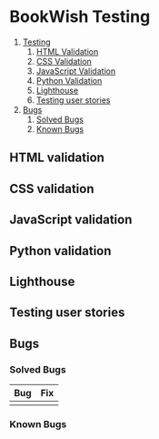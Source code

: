 # BookWish Testing

1. [Testing](#testing)
    1. [HTML Validation](#html-validation) 
    2. [CSS Validation](#css-validation) 
    3. [JavaScript Validation](#javascript-validation) 
    4. [Python Validation](#python-validation)  
    5. [Lighthouse](#lighthouse) 
    6. [Testing user stories](#testing-user-stories) 
2. [Bugs](#bugs) 
    1. [Solved Bugs](#solved-bugs)
    2. [Known Bugs](#known-bugs)

## HTML validation
## CSS validation
## JavaScript validation
## Python validation
## Lighthouse
## Testing user stories
## Bugs
### Solved Bugs
 **Bug** | **Fix** |
| ----------- | ----------- |
| |  |
### Known Bugs
